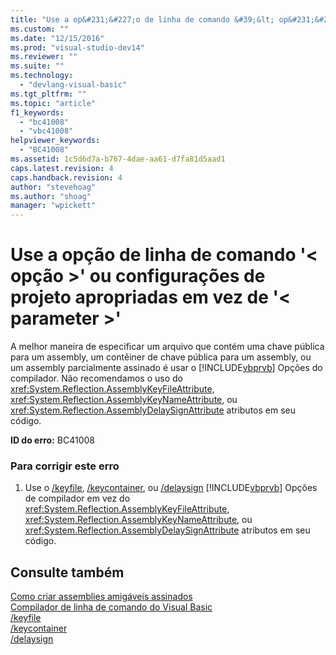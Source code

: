 ```yaml
---
title: "Use a op&#231;&#227;o de linha de comando &#39;&lt; op&#231;&#227;o &gt;&#39; ou configura&#231;&#245;es de projeto apropriadas em vez de &#39;&lt; parameter &gt;&#39; | Microsoft Docs"
ms.custom: ""
ms.date: "12/15/2016"
ms.prod: "visual-studio-dev14"
ms.reviewer: ""
ms.suite: ""
ms.technology: 
  - "devlang-visual-basic"
ms.tgt_pltfrm: ""
ms.topic: "article"
f1_keywords: 
  - "bc41008"
  - "vbc41008"
helpviewer_keywords: 
  - "BC41008"
ms.assetid: 1c5d6d7a-b767-4dae-aa61-d7fa81d5aad1
caps.latest.revision: 4
caps.handback.revision: 4
author: "stevehoag"
ms.author: "shoag"
manager: "wpickett"
---
```

# Use a op&#231;&#227;o de linha de comando &#39;&lt; op&#231;&#227;o &gt;&#39; ou configura&#231;&#245;es de projeto apropriadas em vez de &#39;&lt; parameter &gt;&#39;
A melhor maneira de especificar um arquivo que contém uma chave pública para um assembly, um contêiner de chave pública para um assembly, ou um assembly parcialmente assinado é usar o [!INCLUDE[vbprvb](../code-quality/includes/vbprvb_md.md)] Opções do compilador. Não recomendamos o uso do <xref:System.Reflection.AssemblyKeyFileAttribute>, <xref:System.Reflection.AssemblyKeyNameAttribute>, ou <xref:System.Reflection.AssemblyDelaySignAttribute> atributos em seu código.  
  
 **ID do erro:** BC41008  
  
### Para corrigir este erro  
  
1.  Use o [\/keyfile](/dotnet/visual-basic/reference/command-line-compiler/keyfile), [\/keycontainer](/dotnet/visual-basic/reference/command-line-compiler/keycontainer), ou [\/delaysign](/dotnet/visual-basic/reference/command-line-compiler/delaysign) [!INCLUDE[vbprvb](../code-quality/includes/vbprvb_md.md)] Opções de compilador em vez do <xref:System.Reflection.AssemblyKeyFileAttribute>, <xref:System.Reflection.AssemblyKeyNameAttribute>, ou <xref:System.Reflection.AssemblyDelaySignAttribute> atributos em seu código.  
  
## Consulte também  
 [Como criar assemblies amigáveis assinados](../Topic/How%20to:%20Create%20Signed%20Friend%20Assemblies%20\(C%23%20and%20Visual%20Basic\).md)   
 [Compilador de linha de comando do Visual Basic](/dotnet/visual-basic/reference/command-line-compiler/index)   
 [\/keyfile](/dotnet/visual-basic/reference/command-line-compiler/keyfile)   
 [\/keycontainer](/dotnet/visual-basic/reference/command-line-compiler/keycontainer)   
 [\/delaysign](/dotnet/visual-basic/reference/command-line-compiler/delaysign)